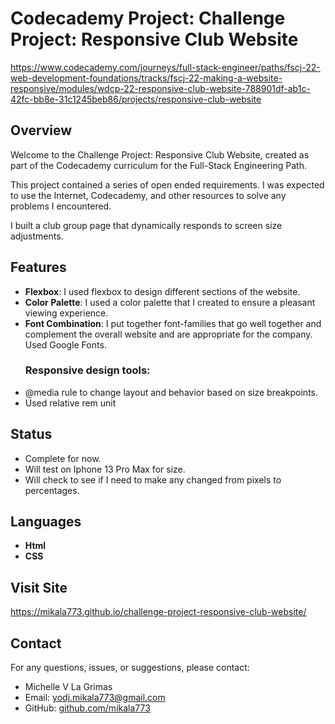 # Codecademy Project: Challenge Project: Responsive Club Website

https://www.codecademy.com/journeys/full-stack-engineer/paths/fscj-22-web-development-foundations/tracks/fscj-22-making-a-website-responsive/modules/wdcp-22-responsive-club-website-788901df-ab1c-42fc-bb8e-31c1245beb86/projects/responsive-club-website

## Overview

Welcome to the Challenge Project: Responsive Club Website, created as part of the Codecademy curriculum for the Full-Stack Engineering Path. 

This project contained a series of open ended requirements. I was expected to use the Internet, Codecademy, and other resources to solve any problems I encountered.

I built a club group page that dynamically responds to screen size adjustments.


## Features
- **Flexbox**: I used flexbox to design different sections of the website.
- **Color Palette**: I used a color palette that I created to ensure a pleasant viewing experience.
- **Font Combination**: I put together font-families that go well together and complement the overall website and are appropriate for the company. Used Google Fonts.
  ### **Responsive design tools**:
- @media rule to change layout and behavior based on size breakpoints.
- Used relative rem unit



## Status
- Complete for now.
- Will test on Iphone 13 Pro Max for size.
- Will check to see if I need to make any changed from pixels to percentages.

## Languages

- **Html**
- **CSS**

## Visit Site

https://mikala773.github.io/challenge-project-responsive-club-website/

## Contact

For any questions, issues, or suggestions, please contact:

- Michelle V La Grimas
- Email: yodj.mikala773@gmail.com
- GitHub: [github.com/mikala773](https://github.com/mikala773)
